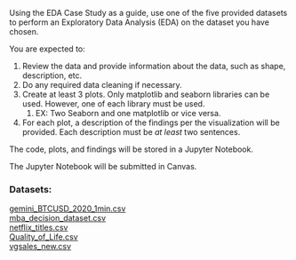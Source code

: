 Using the EDA Case Study as a guide, use one of the five provided datasets to perform an Exploratory Data
Analysis (EDA) on the dataset you have chosen.

You are expected to:

1. Review the data and provide information about the data, such as shape, description, etc.
2. Do any required data cleaning if necessary.
3. Create at least 3 plots.  Only matplotlib and seaborn libraries can be used.  However, one of each library must
   be used.
   1) EX: Two Seaborn and one matplotlib or vice versa.
4. For each plot, a description of the findings per the visualization will be provided.  Each description must be _at
   least_ two sentences. 

   
The code, plots, and findings will be stored in a Jupyter Notebook.

The Jupyter Notebook will be submitted in Canvas.

### Datasets:

[gemini_BTCUSD_2020_1min.csv](https://www.kaggle.com/datasets/roopahegde/cryptocurrency-timeseries-2020?select=gemini_BTCUSD_2020_1min.csv)  
[mba_decision_dataset.csv](https://github.com/as4395/data-curation-and-management/blob/main/Midterm%20-%20EDA%20Process/mba_decision_dataset.csv)  
[netflix_titles.csv](https://github.com/as4395/data-curation-and-management/blob/main/Midterm%20-%20EDA%20Process/netflix_titles.csv)  
[Quality_of_Life.csv](https://github.com/as4395/data-curation-and-management/blob/main/Midterm%20-%20EDA%20Process/Quality_of_Life.csv)  
[vgsales_new.csv](https://github.com/as4395/data-curation-and-management/blob/main/Midterm%20-%20EDA%20Process/vgsales%20new.csv)
